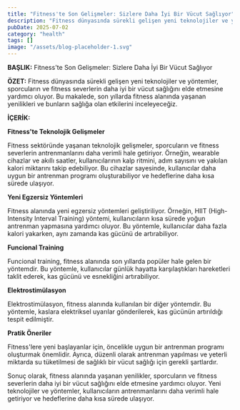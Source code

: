 ```yaml
---
title: "Fitness'te Son Gelişmeler: Sizlere Daha İyi Bir Vücut Sağlıyor"
description: "Fitness dünyasında sürekli gelişen yeni teknolojiler ve yöntemler, sporcuların ve fitness severlerin daha iyi bir vücut sağlığını elde etmesine yardımcı oluyor. Bu makalede, son yıllarda fitness alanında yaşanan yenilikleri ve bunların sağlığa olan etkilerini inceleyeceğiz."
pubDate: 2025-07-02
category: "health"
tags: []
image: "/assets/blog-placeholder-1.svg"
---
```


**BAŞLIK:** Fitness'te Son Gelişmeler: Sizlere Daha İyi Bir Vücut Sağlıyor

**ÖZET:** Fitness dünyasında sürekli gelişen yeni teknolojiler ve yöntemler, sporcuların ve fitness severlerin daha iyi bir vücut sağlığını elde etmesine yardımcı oluyor. Bu makalede, son yıllarda fitness alanında yaşanan yenilikleri ve bunların sağlığa olan etkilerini inceleyeceğiz.

**İÇERİK:**

**Fitness'te Teknolojik Gelişmeler**

Fitness sektöründe yaşanan teknolojik gelişmeler, sporcuların ve fitness severlerin antrenmanlarını daha verimli hale getiriyor. Örneğin, wearable cihazlar ve akıllı saatler, kullanıcılarının kalp ritmini, adım sayısını ve yakılan kalori miktarını takip edebiliyor. Bu cihazlar sayesinde, kullanıcılar daha uygun bir antrenman programı oluşturabiliyor ve hedeflerine daha kısa sürede ulaşıyor.

**Yeni Egzersiz Yöntemleri**

Fitness alanında yeni egzersiz yöntemleri geliştiriliyor. Örneğin, HIIT (High-Intensity Interval Training) yöntemi, kullanıcıların kısa sürede yoğun antrenman yapmasına yardımcı oluyor. Bu yöntemle, kullanıcılar daha fazla kalori yakarken, aynı zamanda kas gücünü de artırabiliyor.

**Funcional Training**

Funcional training, fitness alanında son yıllarda popüler hale gelen bir yöntemdir. Bu yöntemle, kullanıcılar günlük hayatta karşılaştıkları hareketleri taklit ederek, kas gücünü ve esnekliğini artırabiliyor.

**Elektrostimülasyon**

Elektrostimülasyon, fitness alanında kullanılan bir diğer yöntemdir. Bu yöntemle, kaslara elektriksel uyarılar gönderilerek, kas gücünün artırıldığı tespit edilmiştir.

**Pratik Öneriler**

Fitness'lere yeni başlayanlar için, öncelikle uygun bir antrenman programı oluşturmak önemlidir. Ayrıca, düzenli olarak antrenman yapılması ve yeterli miktarda su tüketilmesi de sağlıklı bir vücut sağlığı için gerekli şartlardır.

Sonuç olarak, fitness alanında yaşanan yenilikler, sporcuların ve fitness severlerin daha iyi bir vücut sağlığını elde etmesine yardımcı oluyor. Yeni teknolojiler ve yöntemler, kullanıcıların antrenmanlarını daha verimli hale getiriyor ve hedeflerine daha kısa sürede ulaşıyor.